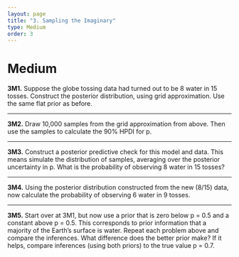 ```yaml
---
layout: page
title: "3. Sampling the Imaginary"
type: Medium
order: 3
---
```


# Medium

**3M1.** Suppose the globe tossing data had turned out to be 8 water in 15 tosses. Construct the posterior distribution, using grid approximation. Use the same flat prior as before.

<hr>

**3M2.** Draw 10,000 samples from the grid approximation from above. Then use the samples to calculate the 90% HPDI for p.

<hr>

**3M3.** Construct a posterior predictive check for this model and data. This means simulate the distribution of samples, averaging over the posterior uncertainty in p. What is the probability of observing 8 water in 15 tosses?

<hr>

**3M4.** Using the posterior distribution constructed from the new (8/15) data, now calculate the probability of observing 6 water in 9 tosses.

<hr>

**3M5.** Start over at 3M1, but now use a prior that is zero below p = 0.5 and a constant above p = 0.5. This corresponds to prior information that a majority of the Earth’s surface is water. Repeat each problem above and compare the inferences. What difference does the better prior make? If it helps, compare inferences (using both priors) to the true value p = 0.7.